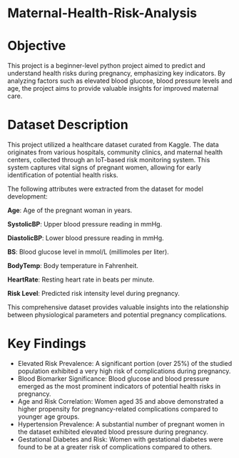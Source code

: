 # Maternal-Health-Risk-Analysis
# Objective
This project is a beginner-level python project aimed to predict and understand health risks during pregnancy, emphasizing key indicators. By analyzing factors such as elevated blood glucose, blood pressure levels and age, the project aims to provide valuable insights for improved maternal care.

# Dataset Description
This project utilized a healthcare dataset curated from Kaggle. The data originates from various hospitals, community clinics, and maternal health centers, collected through an IoT-based risk monitoring system. This system captures vital signs of pregnant women, allowing for early identification of potential health risks.

The following attributes were extracted from the dataset for model development:

**Age**: Age of the pregnant woman in years.

**SystolicBP**: Upper blood pressure reading in mmHg.

**DiastolicBP**: Lower blood pressure reading in mmHg.

**BS**: Blood glucose level in mmol/L (millimoles per liter).

**BodyTemp**: Body temperature in Fahrenheit.

**HeartRate**: Resting heart rate in beats per minute.

**Risk Level**: Predicted risk intensity level during pregnancy.

This comprehensive dataset provides valuable insights into the relationship between physiological parameters and potential pregnancy complications.

# Key Findings
* Elevated Risk Prevalence: A significant portion (over 25%) of the studied population exhibited a very high risk of complications during pregnancy.
* Blood Biomarker Significance: Blood glucose and blood pressure emerged as the most prominent indicators of potential health risks in pregnancy.
* Age and Risk Correlation: Women aged 35 and above demonstrated a higher propensity for pregnancy-related complications compared to younger age groups.
* Hypertension Prevalence: A substantial number of pregnant women in the dataset exhibited elevated blood pressure during pregnancy.
* Gestational Diabetes and Risk: Women with gestational diabetes were found to be at a greater risk of complications compared to others.
